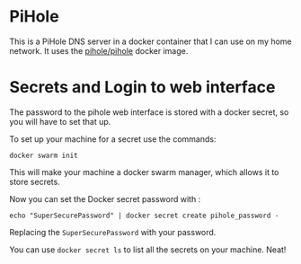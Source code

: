 # PiHole

This is a PiHole DNS server in a docker container that I can use on my home network. It uses the [pihole/pihole](https://hub.docker.com/r/pihole/pihole) docker image.


# Secrets and Login to web interface

The password to the pihole web interface is stored with a docker secret, so you will have to set that up. 

To set up your machine for a secret use the commands: 
```
docker swarm init
```
This will make your machine a docker swarm manager, which allows it to store secrets.

Now you can set the Docker secret password with :

```
echo "SuperSecurePassword" | docker secret create pihole_password -
```

Replacing the `SuperSecurePassword` with your password.

You can use `docker secret ls` to list all the secrets on your machine. Neat!